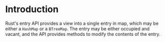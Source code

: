# Introduction

Rust's entry API provides a view into a single entry in map, which may be either a `HashMap` or a `BTreeMap`. The entry may be either occupied and vacant, and the API provides methods to modify the contents of the entry.

